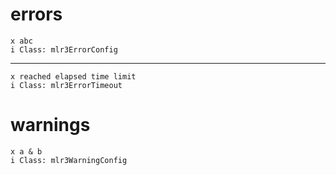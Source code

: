 # errors

    x abc
    i Class: mlr3ErrorConfig

---

    x reached elapsed time limit
    i Class: mlr3ErrorTimeout

# warnings

    x a & b
    i Class: mlr3WarningConfig

